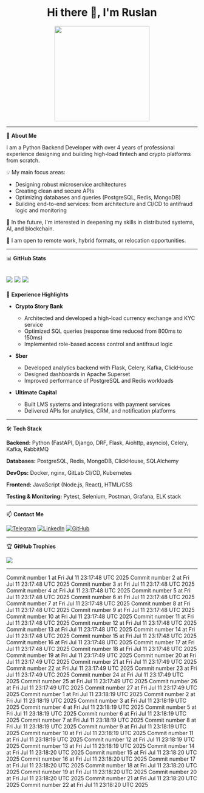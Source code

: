 <h1 align="center">Hi there 👋, I'm Ruslan</h1>

<div align="center">
  <img src="https://media.giphy.com/media/v1.Y2lkPTc5MGI3NjExZ2dlZ3d0aml5emI2YTl2aXR2c3Y2aWRnenJ5em9tZnM3aHk1YTd4byZlcD12MV9pbnRlcm5hbF9naWZfYnlfaWQmY3Q9Zw/CuuSHzuc0O166MRfjt/giphy.gif" width="250"/>
</div>

---

🎯 **About Me**

I am a Python Backend Developer with over 4 years of professional experience designing and building high-load fintech and crypto platforms from scratch.

💡 My main focus areas:
- Designing robust microservice architectures
- Creating clean and secure APIs
- Optimizing databases and queries (PostgreSQL, Redis, MongoDB)
- Building end-to-end services: from architecture and CI/CD to antifraud logic and monitoring

🌱 In the future, I'm interested in deepening my skills in distributed systems, AI, and blockchain.

🔗 I am open to remote work, hybrid formats, or relocation opportunities.

---

📊 **GitHub Stats**

![](https://github-readme-stats.vercel.app/api?username=Escape198&theme=blueberry&hide_border=false&include_all_commits=true&count_private=true)
![](https://github-readme-streak-stats.herokuapp.com/?user=Escape198&theme=blueberry&hide_border=false)
![](https://github-readme-stats.vercel.app/api/top-langs/?username=Escape198&theme=blueberry&hide_border=false&layout=compact&cache_seconds=1)
---

💼 **Experience Highlights**

- **Crypto Story Bank**
  - Architected and developed a high-load currency exchange and KYC service
  - Optimized SQL queries (response time reduced from 800ms to 150ms)
  - Implemented role-based access control and antifraud logic

- **Sber**
  - Developed analytics backend with Flask, Celery, Kafka, ClickHouse
  - Designed dashboards in Apache Superset
  - Improved performance of PostgreSQL and Redis workloads

- **Ultimate Capital**
  - Built LMS systems and integrations with payment services
  - Delivered APIs for analytics, CRM, and notification platforms

---

🛠 **Tech Stack**

**Backend:**
Python (FastAPI, Django, DRF, Flask, Aiohttp, asyncio), Celery, Kafka, RabbitMQ

**Databases:**
PostgreSQL, Redis, MongoDB, ClickHouse, SQLAlchemy

**DevOps:**
Docker, nginx, GitLab CI/CD, Kubernetes

**Frontend:**
JavaScript (Node.js, React), HTML/CSS

**Testing & Monitoring:**
Pytest, Selenium, Postman, Grafana, ELK stack

---

📫 **Contact Me**

[![Telegram](https://img.shields.io/badge/Telegram-2CA5E0?style=for-the-badge&logo=telegram&logoColor=white)](https://t.me/LJuice)
[![LinkedIn](https://img.shields.io/badge/LinkedIn-0077B5?style=for-the-badge&logo=linkedin&logoColor=white)](https://www.linkedin.com/in/ruslan-kirzhanov-915839221/)
[![GitHub](https://img.shields.io/badge/GitHub-181717?style=for-the-badge&logo=github&logoColor=white)](https://github.com/escape198)

---

🏆 **GitHub Trophies**

![](https://github-profile-trophy.vercel.app/?username=Escape198&theme=radical&no-frame=false&no-bg=true&margin-w=4)

---
Commit number 1 at Fri Jul 11 23:17:48 UTC 2025
Commit number 2 at Fri Jul 11 23:17:48 UTC 2025
Commit number 3 at Fri Jul 11 23:17:48 UTC 2025
Commit number 4 at Fri Jul 11 23:17:48 UTC 2025
Commit number 5 at Fri Jul 11 23:17:48 UTC 2025
Commit number 6 at Fri Jul 11 23:17:48 UTC 2025
Commit number 7 at Fri Jul 11 23:17:48 UTC 2025
Commit number 8 at Fri Jul 11 23:17:48 UTC 2025
Commit number 9 at Fri Jul 11 23:17:48 UTC 2025
Commit number 10 at Fri Jul 11 23:17:48 UTC 2025
Commit number 11 at Fri Jul 11 23:17:48 UTC 2025
Commit number 12 at Fri Jul 11 23:17:48 UTC 2025
Commit number 13 at Fri Jul 11 23:17:48 UTC 2025
Commit number 14 at Fri Jul 11 23:17:48 UTC 2025
Commit number 15 at Fri Jul 11 23:17:48 UTC 2025
Commit number 16 at Fri Jul 11 23:17:48 UTC 2025
Commit number 17 at Fri Jul 11 23:17:48 UTC 2025
Commit number 18 at Fri Jul 11 23:17:48 UTC 2025
Commit number 19 at Fri Jul 11 23:17:49 UTC 2025
Commit number 20 at Fri Jul 11 23:17:49 UTC 2025
Commit number 21 at Fri Jul 11 23:17:49 UTC 2025
Commit number 22 at Fri Jul 11 23:17:49 UTC 2025
Commit number 23 at Fri Jul 11 23:17:49 UTC 2025
Commit number 24 at Fri Jul 11 23:17:49 UTC 2025
Commit number 25 at Fri Jul 11 23:17:49 UTC 2025
Commit number 26 at Fri Jul 11 23:17:49 UTC 2025
Commit number 27 at Fri Jul 11 23:17:49 UTC 2025
Commit number 1 at Fri Jul 11 23:18:19 UTC 2025
Commit number 2 at Fri Jul 11 23:18:19 UTC 2025
Commit number 3 at Fri Jul 11 23:18:19 UTC 2025
Commit number 4 at Fri Jul 11 23:18:19 UTC 2025
Commit number 5 at Fri Jul 11 23:18:19 UTC 2025
Commit number 6 at Fri Jul 11 23:18:19 UTC 2025
Commit number 7 at Fri Jul 11 23:18:19 UTC 2025
Commit number 8 at Fri Jul 11 23:18:19 UTC 2025
Commit number 9 at Fri Jul 11 23:18:19 UTC 2025
Commit number 10 at Fri Jul 11 23:18:19 UTC 2025
Commit number 11 at Fri Jul 11 23:18:19 UTC 2025
Commit number 12 at Fri Jul 11 23:18:19 UTC 2025
Commit number 13 at Fri Jul 11 23:18:19 UTC 2025
Commit number 14 at Fri Jul 11 23:18:20 UTC 2025
Commit number 15 at Fri Jul 11 23:18:20 UTC 2025
Commit number 16 at Fri Jul 11 23:18:20 UTC 2025
Commit number 17 at Fri Jul 11 23:18:20 UTC 2025
Commit number 18 at Fri Jul 11 23:18:20 UTC 2025
Commit number 19 at Fri Jul 11 23:18:20 UTC 2025
Commit number 20 at Fri Jul 11 23:18:20 UTC 2025
Commit number 21 at Fri Jul 11 23:18:20 UTC 2025
Commit number 22 at Fri Jul 11 23:18:20 UTC 2025
